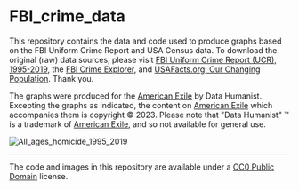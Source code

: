 # FBI_crime_data

This repository contains the data and code used to produce graphs based on the FBI Uniform Crime Report and USA Census data. To download the original (raw) data sources, please visit [FBI Uniform Crime Report (UCR), 1995-2019](https://ucr.fbi.gov/crime-in-the-u.s), the [FBI Crime Explorer](https://cde.ucr.cjis.gov/LATEST/webapp/#/pages/home), and [USAFacts.org: Our Changing Population](https://usafacts.org/data/topics/people-society/population-and-demographics/our-changing-population/). Thank you.

The graphs were produced for the  [American Exile](https://americanexile.substack.com/) by Data Humanist. Excepting the graphs as indicated, the content on [American Exile](https://americanexile.substack.com/) which accompanies them is copyright &copy; 2023.  Please note that "Data Humanist" &trade; is a trademark of [American Exile](https://americanexile.substack.com/), and so not available for general use.

![All_ages_homicide_1995_2019](https://github.com/Thom-J-H/FBI_crime_data/assets/12042357/90278b8b-b295-405f-af91-1d792ee983eb)




<hr />

The code and images in this repository  are available under a [CC0 Public Domain](https://creativecommons.org/share-your-work/public-domain/cc0/) license. 
